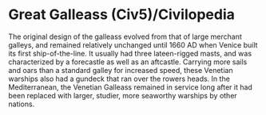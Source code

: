 # Great Galleass (Civ5)/Civilopedia

The original design of the galleass evolved from that of large merchant galleys, and remained relatively unchanged until 1660 AD when Venice built its first ship-of-the-line. It usually had three lateen-rigged masts, and was characterized by a forecastle as well as an aftcastle. Carrying more sails and oars than a standard galley for increased speed, these Venetian warships also had a gundeck that ran over the rowers heads. In the Mediterranean, the Venetian Galleass remained in service long after it had been replaced with larger, studier, more seaworthy warships by other nations.
